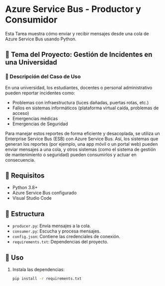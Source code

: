 # Azure Service Bus - Productor y Consumidor

Esta Tarea muestra cómo enviar y recibir mensajes desde una cola de Azure Service Bus usando Python.

## 🎯 Tema del Proyecto: Gestión de Incidentes en una Universidad

### 📝 Descripción del Caso de Uso

En una universidad, los estudiantes, docentes o personal administrativo pueden reportar incidentes como:

- Problemas con infraestructura (luces dañadas, puertas rotas, etc.)
- Fallos en sistemas informáticos (plataforma virtual caída, problemas de acceso)
- Emergencias médicas
- Emergencias de Seguridad

Para manejar estos reportes de forma eficiente y desacoplada, se utiliza un Enterprise Service Bus (ESB) con Azure Service Bus. Así, los sistemas que generan los reportes (por ejemplo, una app móvil o un portal web) pueden enviar mensajes a una cola, y otros sistemas (como el sistema de gestión de mantenimiento o seguridad) pueden consumirlos y actuar en consecuencia.

## 🔧 Requisitos

- Python 3.8+
- Azure Service Bus configurado
- Visual Studio Code

## 📁 Estructura

- `producer.py`: Envía mensajes a la cola.
- `consumer.py`: Escucha y procesa mensajes.
- `config.json`: Contiene las credenciales de conexión.
- `requirements.txt`: Dependencias del proyecto.

## 🚀 Uso

1. Instala las dependencias:
   ```bash
   pip install -r requirements.txt
